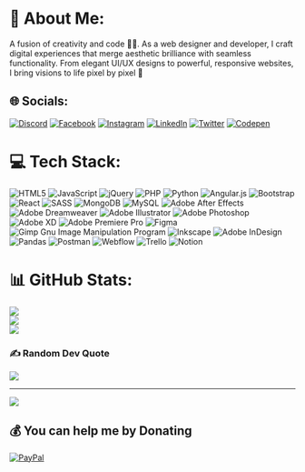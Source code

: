 # 💫 About Me:
A fusion of creativity and code 🧑‍💻. As a web designer and developer, I craft digital experiences that merge aesthetic brilliance with seamless functionality. From elegant UI/UX designs to powerful, responsive websites, I bring visions to life pixel by pixel 🧡


## 🌐 Socials:
[![Discord](https://img.shields.io/badge/Discord-%237289DA.svg?logo=discord&logoColor=white)](https://discord.gg/#) [![Facebook](https://img.shields.io/badge/Facebook-%231877F2.svg?logo=Facebook&logoColor=white)](https://facebook.com/ultimate.santanu) [![Instagram](https://img.shields.io/badge/Instagram-%23E4405F.svg?logo=Instagram&logoColor=white)](https://instagram.com/ultimate_santanu) [![LinkedIn](https://img.shields.io/badge/LinkedIn-%230077B5.svg?logo=linkedin&logoColor=white)](https://linkedin.com/in/ultimate-santanu) [![Twitter](https://img.shields.io/badge/Twitter-%231DA1F2.svg?logo=Twitter&logoColor=white)](https://twitter.com/#) [![Codepen](https://img.shields.io/badge/Codepen-000000?style=for-the-badge&logo=codepen&logoColor=white)](https://codepen.io/#) 

# 💻 Tech Stack:
![HTML5](https://img.shields.io/badge/html5-%23E34F26.svg?style=for-the-badge&logo=html5&logoColor=white) ![JavaScript](https://img.shields.io/badge/javascript-%23323330.svg?style=for-the-badge&logo=javascript&logoColor=%23F7DF1E) ![jQuery](https://img.shields.io/badge/jquery-%230769AD.svg?style=for-the-badge&logo=jquery&logoColor=white) ![PHP](https://img.shields.io/badge/php-%23777BB4.svg?style=for-the-badge&logo=php&logoColor=white) ![Python](https://img.shields.io/badge/python-3670A0?style=for-the-badge&logo=python&logoColor=ffdd54) ![Angular.js](https://img.shields.io/badge/angular.js-%23E23237.svg?style=for-the-badge&logo=angularjs&logoColor=white) ![Bootstrap](https://img.shields.io/badge/bootstrap-%23563D7C.svg?style=for-the-badge&logo=bootstrap&logoColor=white) ![React](https://img.shields.io/badge/react-%2320232a.svg?style=for-the-badge&logo=react&logoColor=%2361DAFB) ![SASS](https://img.shields.io/badge/SASS-hotpink.svg?style=for-the-badge&logo=SASS&logoColor=white) ![MongoDB](https://img.shields.io/badge/MongoDB-%234ea94b.svg?style=for-the-badge&logo=mongodb&logoColor=white) ![MySQL](https://img.shields.io/badge/mysql-%2300f.svg?style=for-the-badge&logo=mysql&logoColor=white) ![Adobe After Effects](https://img.shields.io/badge/Adobe%20After%20Effects-9999FF.svg?style=for-the-badge&logo=Adobe%20After%20Effects&logoColor=white) ![Adobe Dreamweaver](https://img.shields.io/badge/Adobe%20Dreamweaver-FF61F6.svg?style=for-the-badge&logo=Adobe%20Dreamweaver&logoColor=white) ![Adobe Illustrator](https://img.shields.io/badge/adobeillustrator-%23FF9A00.svg?style=for-the-badge&logo=adobeillustrator&logoColor=white) ![Adobe Photoshop](https://img.shields.io/badge/adobephotoshop-%2331A8FF.svg?style=for-the-badge&logo=adobephotoshop&logoColor=white) ![Adobe XD](https://img.shields.io/badge/Adobe%20XD-470137?style=for-the-badge&logo=Adobe%20XD&logoColor=#FF61F6) ![Adobe Premiere Pro](https://img.shields.io/badge/Adobe%20Premiere%20Pro-9999FF.svg?style=for-the-badge&logo=Adobe%20Premiere%20Pro&logoColor=white) 	![Figma](https://img.shields.io/badge/figma-%23F24E1E.svg?style=for-the-badge&logo=figma&logoColor=white) ![Gimp Gnu Image Manipulation Program](https://img.shields.io/badge/Gimp-657D8B?style=for-the-badge&logo=gimp&logoColor=FFFFFF) ![Inkscape](https://img.shields.io/badge/Inkscape-e0e0e0?style=for-the-badge&logo=inkscape&logoColor=080A13) ![Adobe InDesign](https://img.shields.io/badge/Adobe%20InDesign-49021F?style=for-the-badge&logo=adobeindesign&logoColor=white) ![Pandas](https://img.shields.io/badge/pandas-%23150458.svg?style=for-the-badge&logo=pandas&logoColor=white) ![Postman](https://img.shields.io/badge/Postman-FF6C37?style=for-the-badge&logo=postman&logoColor=white) ![Webflow](https://img.shields.io/badge/Webflow-4353FF?style=for-the-badge&logo=webflow&logoColor=white) ![Trello](https://img.shields.io/badge/Trello-%23026AA7.svg?style=for-the-badge&logo=Trello&logoColor=white) ![Notion](https://img.shields.io/badge/Notion-%23000000.svg?style=for-the-badge&logo=notion&logoColor=white)
# 📊 GitHub Stats:
![](https://github-readme-stats.vercel.app/api?username=busysantanu&theme=dark&hide_border=true&include_all_commits=false&count_private=false)<br/>
![](https://github-readme-streak-stats.herokuapp.com/?user=busysantanu&theme=dark&hide_border=true)<br/>
![](https://github-readme-stats.vercel.app/api/top-langs/?username=busysantanu&theme=dark&hide_border=true&include_all_commits=false&count_private=false&layout=compact)

### ✍️ Random Dev Quote
![](https://quotes-github-readme.vercel.app/api?type=horizontal&theme=radical)

---
[![](https://visitcount.itsvg.in/api?id=busysantanu&icon=0&color=0)](https://visitcount.itsvg.in)

  ## 💰 You can help me by Donating
  [![PayPal](https://img.shields.io/badge/PayPal-00457C?style=for-the-badge&logo=paypal&logoColor=white)](https://paypal.me/#) 

  
<!-- Proudly created with GPRM ( https://gprm.itsvg.in ) -->
